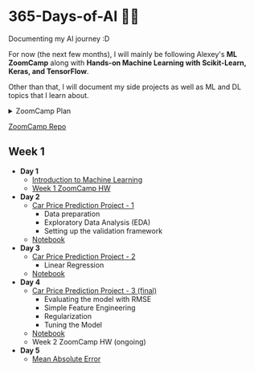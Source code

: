 # 365-Days-of-AI 🤖🙌
Documenting my AI journey :D

For now (the next few months), I will mainly be following Alexey's **ML ZoomCamp** along with **Hands-on Machine Learning with Scikit-Learn, Keras, and TensorFlow**.

Other than that, I will document my side projects as well as ML and DL topics that I learn about.

<details><summary>ZoomCamp Plan</summary>

| Id | Module Session                                | Progress | Link    | 
|----|-----------------------------------------------|-----|--------------|
|01  | Introduction to Machine Learning              | :white_check_mark: | [<a href="https://github.com/SohailaDiab/365-Days-of-AI/blob/main/Week-1/Day-1.md">Introduction to Machine Learning</a>] |
|02  | Machine Learning for Regression               | :white_check_mark: | []|
|03  | Machine Learning for Classification           | :x: | []|
|04  | Evaluation Metrics for Classification         | :x: | []|
|05  | Deploying Machine Learning Models             | :x: | []|
|5b  | Bento ML                                      | :x: | []|
|06  | Decision Trees and Ensemble Learning          | :x: | []|
|07  | Midterm Project                               | :x: | []|
|07  | Midterm Project Evaluation                    | :x: | []|
|08  | Neural Networks and Deep Learning             | :x: | []|
|09  | Serverless Deep Learning                      | :x: | []|
|10  | Kubernetes and TensorFlow-Serving             | :x: | []|
|11  | Kubeflow and KFServing                        | :x: | []|
|12  | Capstone Project                              | :x: | []|
|12  | Capstone Project Evaluation                   | :x: | []|
|13  | The third Project                             | :x: | []|
|13  | The third Project Evaluation                  | :x: | []|
|14  | Article                                       | :x: | []|

</details>

<a href="https://github.com/alexeygrigorev/mlbookcamp-code">ZoomCamp Repo</a>


## Week 1 
- **Day 1** 
  - <a href="https://github.com/SohailaDiab/365-Days-of-AI/blob/main/Week-1/Day-1/Day-1.md">Introduction to Machine Learning</a>
  - <a href="https://github.com/SohailaDiab/365-Days-of-AI/blob/main/Week-1/Day-1/Week1_HW.ipynb">Week 1 ZoomCamp HW</a>
- **Day 2** 
  - <a href="https://github.com/SohailaDiab/365-Days-of-AI/blob/main/Week-1/Day-2/Day-2.md">Car Price Prediction Project - 1</a>
    - Data preparation
    - Exploratory Data Analysis (EDA)
    - Setting up the validation framework
  - <a href="https://github.com/SohailaDiab/365-Days-of-AI/blob/main/Week-1/CarPricePrediction.ipynb">Notebook</a>
- **Day 3** 
  - <a href="https://github.com/SohailaDiab/365-Days-of-AI/blob/main/Week-1/Day-3/Day-3.md">Car Price Prediction Project - 2</a>
    - Linear Regression
  - <a href="https://github.com/SohailaDiab/365-Days-of-AI/blob/main/Week-1/CarPricePrediction.ipynb">Notebook</a>
- **Day 4** 
  - <a href="https://github.com/SohailaDiab/365-Days-of-AI/blob/main/Week-1/Day-4/Day-4.md">Car Price Prediction Project - 3 (final)</a>
    - Evaluating the model with RMSE
    - Simple Feature Engineering
    - Regularization
    - Tuning the Model
  - <a href="https://github.com/SohailaDiab/365-Days-of-AI/blob/main/Week-1/CarPricePrediction.ipynb">Notebook</a>
  - Week 2 ZoomCamp HW (ongoing)
- **Day 5** 
  - <a href="https://github.com/SohailaDiab/365-Days-of-AI/blob/main/Week-1/Day-5/MAE.md">Mean Absolute Error</a>
